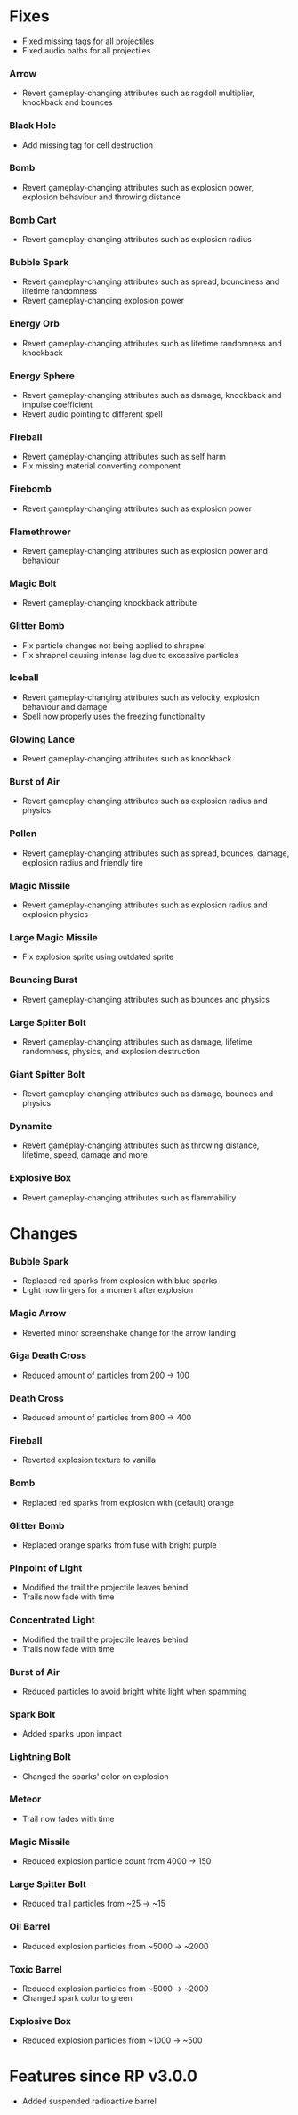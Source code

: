 # Fixes
- Fixed missing tags for all projectiles
- Fixed audio paths for all projectiles

### Arrow
- Revert gameplay-changing attributes such as ragdoll multiplier, knockback and bounces
### Black Hole
- Add missing tag for cell destruction 
### Bomb
- Revert gameplay-changing attributes such as explosion power, explosion behaviour and throwing distance
### Bomb Cart
- Revert gameplay-changing attributes such as explosion radius
### Bubble Spark
- Revert gameplay-changing attributes such as spread, bounciness and lifetime randomness
- Revert gameplay-changing explosion power
### Energy Orb
- Revert gameplay-changing attributes such as lifetime randomness and knockback
### Energy Sphere
- Revert gameplay-changing attributes such as damage, knockback and impulse coefficient
- Revert audio pointing to different spell
### Fireball
- Revert gameplay-changing attributes such as self harm
- Fix missing material converting component
### Firebomb
- Revert gameplay-changing attributes such as explosion power
### Flamethrower
- Revert gameplay-changing attributes such as explosion power and behaviour
### Magic Bolt
- Revert gameplay-changing knockback attribute
### Glitter Bomb
- Fix particle changes not being applied to shrapnel
- Fix shrapnel causing intense lag due to excessive particles
### Iceball
- Revert gameplay-changing attributes such as velocity, explosion behaviour and damage
- Spell now properly uses the freezing functionality
### Glowing Lance
- Revert gameplay-changing attributes such as knockback
### Burst of Air
- Revert gameplay-changing attributes such as explosion radius and physics
### Pollen
- Revert gameplay-changing attributes such as spread, bounces, damage, explosion radius and friendly fire
### Magic Missile
- Revert gameplay-changing attributes such as explosion radius and explosion physics 
### Large Magic Missile
- Fix explosion sprite using outdated sprite
### Bouncing Burst
- Revert gameplay-changing attributes such as bounces and physics
### Large Spitter Bolt
- Revert gameplay-changing attributes such as damage, lifetime randomness, physics, and explosion destruction
### Giant Spitter Bolt
- Revert gameplay-changing attributes such as damage, bounces and physics
### Dynamite
- Revert gameplay-changing attributes such as throwing distance, lifetime, speed, damage and more

### Explosive Box
- Revert gameplay-changing attributes such as flammability

# Changes
### Bubble Spark
- Replaced red sparks from explosion with blue sparks
- Light now lingers for a moment after explosion
### Magic Arrow
- Reverted minor screenshake change for the arrow landing
### Giga Death Cross
- Reduced amount of particles from 200 -> 100
### Death Cross
- Reduced amount of particles from 800 -> 400
### Fireball
- Reverted explosion texture to vanilla
### Bomb
- Replaced red sparks from explosion with (default) orange
### Glitter Bomb
- Replaced orange sparks from fuse with bright purple 
### Pinpoint of Light
- Modified the trail the projectile leaves behind
- Trails now fade with time
### Concentrated Light
- Modified the trail the projectile leaves behind
- Trails now fade with time
### Burst of Air
- Reduced particles to avoid bright white light when spamming
### Spark Bolt
- Added sparks upon impact
### Lightning Bolt
- Changed the sparks' color on explosion
### Meteor
- Trail now fades with time
### Magic Missile
- Reduced explosion particle count from 4000 -> 150
### Large Spitter Bolt
- Reduced trail particles from ~25 -> ~15

### Oil Barrel
- Reduced explosion particles from ~5000 -> ~2000
### Toxic Barrel
- Reduced explosion particles from ~5000 -> ~2000
- Changed spark color to green
### Explosive Box
- Reduced explosion particles from ~1000 -> ~500

# Features since RP v3.0.0
- Added suspended radioactive barrel
